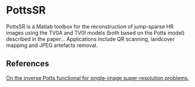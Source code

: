 # PottsSR

PottsSR is a Matlab toolbox for the reconstruction of jump-sparse HR images using the TV0A and TV0I models (both based on the Potts model) described in the paper... Applications include QR scanning, landcover mapping and JPEG artefacts removal.


## References
[On the inverse Potts functional for single-image super-resolution problems,](https://arxiv.org/abs/2008.08470)
